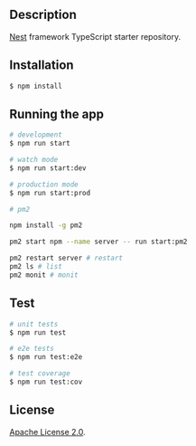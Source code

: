 ## Description

[Nest](https://github.com/nestjs/nest) framework TypeScript starter repository.

## Installation

```bash
$ npm install
```

## Running the app

```bash
# development
$ npm run start

# watch mode
$ npm run start:dev

# production mode
$ npm run start:prod

# pm2

npm install -g pm2

pm2 start npm --name server -- run start:pm2

pm2 restart server # restart
pm2 ls # list
pm2 monit # monit

```

## Test

```bash
# unit tests
$ npm run test

# e2e tests
$ npm run test:e2e

# test coverage
$ npm run test:cov
```

## License

[Apache License 2.0](LICENSE).
